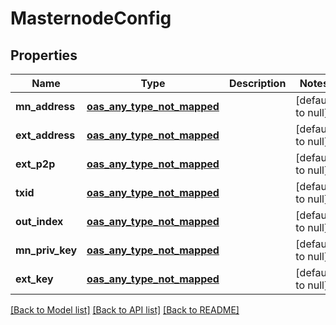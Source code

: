 # MasternodeConfig
## Properties

| Name | Type | Description | Notes |
|------------ | ------------- | ------------- | -------------|
| **mn\_address** | [**oas_any_type_not_mapped**](.md) |  | [default to null] |
| **ext\_address** | [**oas_any_type_not_mapped**](.md) |  | [default to null] |
| **ext\_p2p** | [**oas_any_type_not_mapped**](.md) |  | [default to null] |
| **txid** | [**oas_any_type_not_mapped**](.md) |  | [default to null] |
| **out\_index** | [**oas_any_type_not_mapped**](.md) |  | [default to null] |
| **mn\_priv\_key** | [**oas_any_type_not_mapped**](.md) |  | [default to null] |
| **ext\_key** | [**oas_any_type_not_mapped**](.md) |  | [default to null] |

[[Back to Model list]](../README.md#documentation-for-models) [[Back to API list]](../README.md#documentation-for-api-endpoints) [[Back to README]](../README.md)

